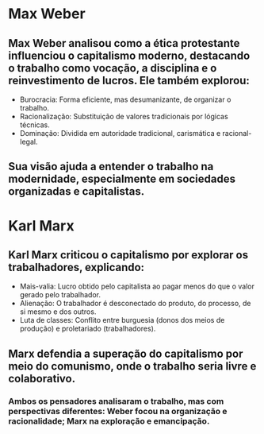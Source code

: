 # Max Weber
## Max Weber analisou como a ética protestante influenciou o capitalismo moderno, destacando o trabalho como vocação, a disciplina e o reinvestimento de lucros. Ele também explorou:

- Burocracia: Forma eficiente, mas desumanizante, de organizar o trabalho.
- Racionalização: Substituição de valores tradicionais por lógicas técnicas.
- Dominação: Dividida em autoridade tradicional, carismática e racional-legal.
## Sua visão ajuda a entender o trabalho na modernidade, especialmente em sociedades organizadas e capitalistas.
# Karl Marx
## Karl Marx criticou o capitalismo por explorar os trabalhadores, explicando:

- Mais-valia: Lucro obtido pelo capitalista ao pagar menos do que o valor gerado pelo trabalhador.
- Alienação: O trabalhador é desconectado do produto, do processo, de si mesmo e dos outros.
- Luta de classes: Conflito entre burguesia (donos dos meios de produção) e proletariado (trabalhadores).
## Marx defendia a superação do capitalismo por meio do comunismo, onde o trabalho seria livre e colaborativo.
### Ambos os pensadores analisaram o trabalho, mas com perspectivas diferentes: Weber focou na organização e racionalidade; Marx na exploração e emancipação.






